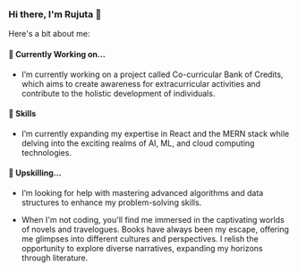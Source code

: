 ### Hi there, I'm Rujuta 👋
Here's a bit about me:

#### 🔭 Currently Working on...
- I’m currently working on a project called Co-curricular Bank of Credits, which aims to create awareness for extracurricular activities and contribute to the holistic development of individuals.

#### 🌱 Skills  
- I’m currently expanding my expertise in React and the MERN stack while delving into the exciting realms of AI, ML, and cloud computing technologies.

#### 🤔 Upskilling...
- I’m looking for help with mastering advanced algorithms and data structures to enhance my problem-solving skills.

- When I'm not coding, you'll find me immersed in the captivating worlds of novels and travelogues. Books have always been my escape, offering me glimpses into different cultures and perspectives. I relish the opportunity to explore diverse narratives, expanding my horizons through literature.
